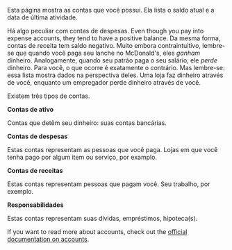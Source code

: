 Esta página mostra as contas que você possui. Ela lista o saldo atual e a data de última atividade.

Há algo peculiar com contas de despesas. Even though you pay into expense accounts, they tend to have a positive balance. Da mesma forma, contas de receita tem saldo negativo. Muito embora contraintuitivo, lembre-se que quando você paga seu lanche no McDonald's, eles *ganham* dinheiro. Analogamente, quando seu patrão paga o seu salário, ele *perde* dinheiro. Para você, o que ocorre é exatamente o contrário. Mas lembre-se: essa lista mostra dados na perspectiva deles. Uma loja faz dinheiro através de você, enquanto um empregador perde dinheiro através de você.

Existem três tipos de contas.

**Contas de ativo**

Contas que detêm seu dinheiro: suas contas bancárias.

**Contas de despesas**

Estas contas representam as pessoas que você paga. Lojas em que você tenha pago por algum item ou serviço, por examplo.

**Contas de receitas**

Estas contas representam pessoas que pagam você. Seu trabalho, por exemplo.

**Responsabilidades**

Estas contas representam suas dívidas, empréstimos, hipoteca(s).

If you want to read more about accounts, check out the [official documentation on accounts](https://docs.firefly-iii.org/concepts/accounts).